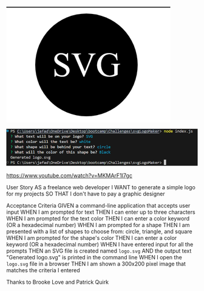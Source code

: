 ![Alt text](logoExample.png)

![Alt text](Prompts.png)


https://www.youtube.com/watch?v=MKMArF1I7gc

User Story
AS a freelance web developer
I WANT to generate a simple logo for my projects
SO THAT I don't have to pay a graphic designer

Acceptance Criteria
GIVEN a command-line application that accepts user input
WHEN I am prompted for text
THEN I can enter up to three characters
WHEN I am prompted for the text color
THEN I can enter a color keyword (OR a hexadecimal number)
WHEN I am prompted for a shape
THEN I am presented with a list of shapes to choose from: circle, triangle, and square
WHEN I am prompted for the shape's color
THEN I can enter a color keyword (OR a hexadecimal number)
WHEN I have entered input for all the prompts
THEN an SVG file is created named `logo.svg`
AND the output text "Generated logo.svg" is printed in the command line
WHEN I open the `logo.svg` file in a browser
THEN I am shown a 300x200 pixel image that matches the criteria I entered

Thanks to Brooke Love and Patrick Quirk